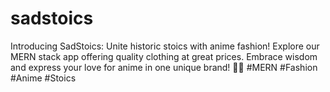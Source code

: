 # sadstoics
Introducing SadStoics: Unite historic stoics with anime fashion! Explore our MERN stack app offering quality clothing at great prices. Embrace wisdom and express your love for anime in one unique brand! 🚀👕 #MERN #Fashion #Anime #Stoics
